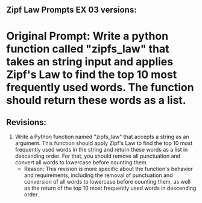 ## Zipf Law Prompts EX 03 versions:

# Original Prompt: Write a python function called "zipfs_law" that takes an string input and applies Zipf's Law to find the top 10 most frequently used words. The function should return these words as a list.

## Revisions:

1. Write a Python function named "zipfs_law" that accepts a string as an argument. This function should apply Zipf's Law to find the top 10 most frequently used words in the string and return these words as a list in descending order. For that, you should remove all punctuation and convert all words to lowercase before counting them.
   - Reason: This revision is more specific about the function's behavior and requirements, including the removal of punctuation and conversion of all words to lowercase before counting them, as well as the return of the top 10 most frequently used words in descending order.